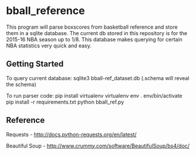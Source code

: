 # bball_reference

This program will parse boxscores from basketball reference and store them in a sqlite database. The current db stored in this repository is for the 2015-16 NBA season up to 1/8. This database makes querying for certain NBA statistics very quick and easy.  

Getting Started
---------------
To query current database:
sqlite3 bball-ref_dataset.db
(.schema will reveal the schema)

To run parser code: 
pip install virtualenv
virtualenv env
. env/bin/activate
pip install -r requirements.txt
python bball_ref.py

Reference
---------
Requests -
http://docs.python-requests.org/en/latest/

Beautiful Soup - 
http://www.crummy.com/software/BeautifulSoup/bs4/doc/
